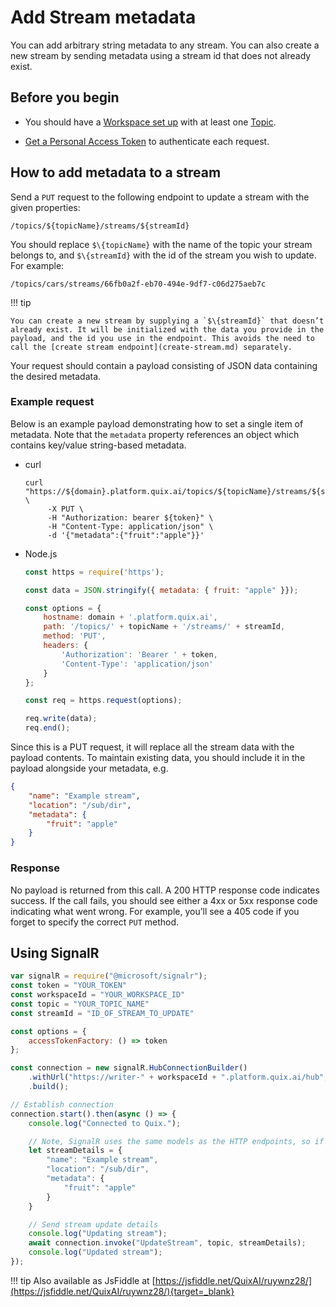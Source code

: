 # Add Stream metadata

You can add arbitrary string metadata to any stream. You can also create
a new stream by sending metadata using a stream id that does not already
exist.

## Before you begin

  - You should have a [Workspace set up](../../../platform/definitions.html#workspace) with at least one [Topic](../../../platform/definitions.html#topics).

  - [Get a Personal Access
    Token](authenticate.md) to authenticate each
    request.

## How to add metadata to a stream

Send a `PUT` request to the following endpoint to update a stream with
the given properties:

    /topics/${topicName}/streams/${streamId}

You should replace `$\{topicName}` with the name of the topic your
stream belongs to, and `$\{streamId}` with the id of the stream you wish
to update. For example:

    /topics/cars/streams/66fb0a2f-eb70-494e-9df7-c06d275aeb7c

!!! tip

	You can create a new stream by supplying a `$\{streamId}` that doesn’t already exist. It will be initialized with the data you provide in the payload, and the id you use in the endpoint. This avoids the need to call the [create stream endpoint](create-stream.md) separately.

Your request should contain a payload consisting of JSON data containing
the desired metadata.

### Example request

Below is an example payload demonstrating how to set a single item of
metadata. Note that the `metadata` property references an object which
contains key/value string-based metadata.



  - curl
    
    ``` shell
    curl "https://${domain}.platform.quix.ai/topics/${topicName}/streams/${streamId}" \
         -X PUT \
         -H "Authorization: bearer ${token}" \
         -H "Content-Type: application/json" \
         -d '{"metadata":{"fruit":"apple"}}'
    ```

  - Node.js
    
    ``` javascript
    const https = require('https');
    
    const data = JSON.stringify({ metadata: { fruit: "apple" }});
    
    const options = {
        hostname: domain + '.platform.quix.ai',
        path: '/topics/' + topicName + '/streams/' + streamId,
        method: 'PUT',
        headers: {
            'Authorization': 'Bearer ' + token,
            'Content-Type': 'application/json'
        }
    };
    
    const req = https.request(options);
    
    req.write(data);
    req.end();
    ```



Since this is a PUT request, it will replace all the stream data with
the payload contents. To maintain existing data, you should include it
in the payload alongside your metadata, e.g.

``` json
{
    "name": "Example stream",
    "location": "/sub/dir",
    "metadata": {
        "fruit": "apple"
    }
}
```

### Response

No payload is returned from this call. A 200 HTTP response code
indicates success. If the call fails, you should see either a 4xx or 5xx
response code indicating what went wrong. For example, you’ll see a 405
code if you forget to specify the correct `PUT` method.

## Using SignalR

``` javascript
var signalR = require("@microsoft/signalr");
const token = "YOUR_TOKEN"
const workspaceId = "YOUR_WORKSPACE_ID"
const topic = "YOUR_TOPIC_NAME"
const streamId = "ID_OF_STREAM_TO_UPDATE"

const options = {
    accessTokenFactory: () => token
};

const connection = new signalR.HubConnectionBuilder()
    .withUrl("https://writer-" + workspaceId + ".platform.quix.ai/hub", options)
    .build();

// Establish connection
connection.start().then(async () => {
    console.log("Connected to Quix.");

    // Note, SignalR uses the same models as the HTTP endpoints, so if in doubt, check HTTP endpoint samples or Swagger for model.
    let streamDetails = {
        "name": "Example stream",
        "location": "/sub/dir",
        "metadata": {
            "fruit": "apple"
        }
    }

    // Send stream update details
    console.log("Updating stream");
    await connection.invoke("UpdateStream", topic, streamDetails);
    console.log("Updated stream");
});
```
!!! tip 
	Also available as JsFiddle at [https://jsfiddle.net/QuixAI/ruywnz28/](https://jsfiddle.net/QuixAI/ruywnz28/){target=_blank}